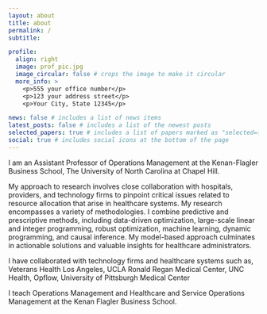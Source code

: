 ```yaml
---
layout: about
title: about
permalink: /
subtitle:

profile:
  align: right
  image: prof_pic.jpg
  image_circular: false # crops the image to make it circular
  more_info: >
    <p>555 your office number</p>
    <p>123 your address street</p>
    <p>Your City, State 12345</p>

news: false # includes a list of news items
latest_posts: false # includes a list of the newest posts
selected_papers: true # includes a list of papers marked as "selected={true}"
social: true # includes social icons at the bottom of the page
---
```



I am an Assistant Professor of Operations Management at the Kenan-Flagler Business School, The University of North Carolina at Chapel Hill. 

My approach to research involves close collaboration with hospitals, providers, and technology firms to pinpoint critical issues related to resource allocation that arise in healthcare systems. My research encompasses a variety of methodologies. I combine predictive and prescriptive methods, including data-driven optimization, large-scale linear and integer programming, robust optimization, machine learning, dynamic programming, and causal inference. My model-based approach culminates in actionable solutions and valuable insights for healthcare administrators.

I have collaborated with technology firms and healthcare systems such as, Veterans Health Los Angeles, UCLA Ronald Regan Medical Center, UNC Health, Opflow, University of Pittsburgh Medical Center

I teach Operations Management and Healthcare and Service Operations Management at the Kenan Flagler Business School.
